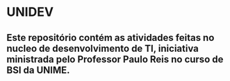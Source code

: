 # UNIDEV

## Este repositório contém as atividades feitas no nucleo de desenvolvimento de TI, iniciativa ministrada pelo Professor Paulo Reis no curso de BSI da UNIME.
